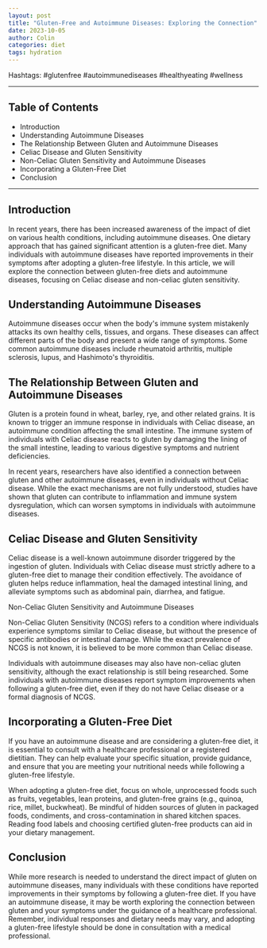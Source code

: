 ```yaml
---
layout: post
title: "Gluten-Free and Autoimmune Diseases: Exploring the Connection"
date: 2023-10-05
author: Colin
categories: diet
tags: hydration
---
```


Hashtags: #glutenfree #autoimmunediseases #healthyeating #wellness

---

## Table of Contents

- Introduction
- Understanding Autoimmune Diseases
- The Relationship Between Gluten and Autoimmune Diseases
- Celiac Disease and Gluten Sensitivity
- Non-Celiac Gluten Sensitivity and Autoimmune Diseases
- Incorporating a Gluten-Free Diet
- Conclusion

---

## Introduction

In recent years, there has been increased awareness of the impact of diet on various health conditions, including autoimmune diseases. One dietary approach that has gained significant attention is a gluten-free diet. Many individuals with autoimmune diseases have reported improvements in their symptoms after adopting a gluten-free lifestyle. In this article, we will explore the connection between gluten-free diets and autoimmune diseases, focusing on Celiac disease and non-celiac gluten sensitivity.

## Understanding Autoimmune Diseases

Autoimmune diseases occur when the body's immune system mistakenly attacks its own healthy cells, tissues, and organs. These diseases can affect different parts of the body and present a wide range of symptoms. Some common autoimmune diseases include rheumatoid arthritis, multiple sclerosis, lupus, and Hashimoto's thyroiditis.

## The Relationship Between Gluten and Autoimmune Diseases

Gluten is a protein found in wheat, barley, rye, and other related grains. It is known to trigger an immune response in individuals with Celiac disease, an autoimmune condition affecting the small intestine. The immune system of individuals with Celiac disease reacts to gluten by damaging the lining of the small intestine, leading to various digestive symptoms and nutrient deficiencies.

In recent years, researchers have also identified a connection between gluten and other autoimmune diseases, even in individuals without Celiac disease. While the exact mechanisms are not fully understood, studies have shown that gluten can contribute to inflammation and immune system dysregulation, which can worsen symptoms in individuals with autoimmune diseases.

## Celiac Disease and Gluten Sensitivity

Celiac disease is a well-known autoimmune disorder triggered by the ingestion of gluten. Individuals with Celiac disease must strictly adhere to a gluten-free diet to manage their condition effectively. The avoidance of gluten helps reduce inflammation, heal the damaged intestinal lining, and alleviate symptoms such as abdominal pain, diarrhea, and fatigue.

Non-Celiac Gluten Sensitivity and Autoimmune Diseases

Non-Celiac Gluten Sensitivity (NCGS) refers to a condition where individuals experience symptoms similar to Celiac disease, but without the presence of specific antibodies or intestinal damage. While the exact prevalence of NCGS is not known, it is believed to be more common than Celiac disease.

Individuals with autoimmune diseases may also have non-celiac gluten sensitivity, although the exact relationship is still being researched. Some individuals with autoimmune diseases report symptom improvements when following a gluten-free diet, even if they do not have Celiac disease or a formal diagnosis of NCGS.

## Incorporating a Gluten-Free Diet

If you have an autoimmune disease and are considering a gluten-free diet, it is essential to consult with a healthcare professional or a registered dietitian. They can help evaluate your specific situation, provide guidance, and ensure that you are meeting your nutritional needs while following a gluten-free lifestyle.

When adopting a gluten-free diet, focus on whole, unprocessed foods such as fruits, vegetables, lean proteins, and gluten-free grains (e.g., quinoa, rice, millet, buckwheat). Be mindful of hidden sources of gluten in packaged foods, condiments, and cross-contamination in shared kitchen spaces. Reading food labels and choosing certified gluten-free products can aid in your dietary management.

## Conclusion

While more research is needed to understand the direct impact of gluten on autoimmune diseases, many individuals with these conditions have reported improvements in their symptoms by following a gluten-free diet. If you have an autoimmune disease, it may be worth exploring the connection between gluten and your symptoms under the guidance of a healthcare professional. Remember, individual responses and dietary needs may vary, and adopting a gluten-free lifestyle should be done in consultation with a medical professional.